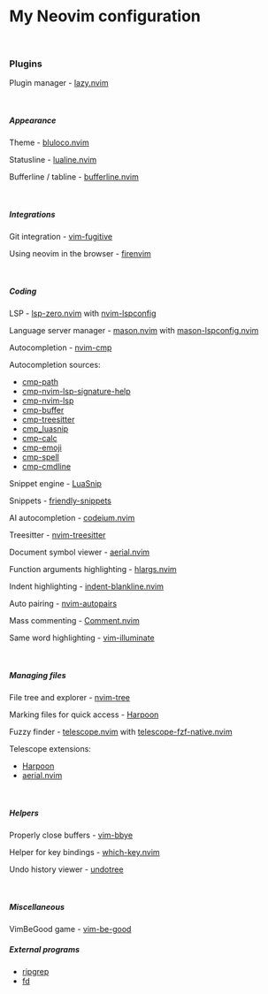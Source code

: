 # My Neovim configuration

<br>




### Plugins

Plugin manager - [lazy.nvim](https://github.com/folke/lazy.nvim)


<br>


##### Appearance

Theme - [bluloco.nvim](https://github.com/uloco/bluloco.nvim)

Statusline - [lualine.nvim](https://github.com/nvim-lualine/lualine.nvim)

Bufferline / tabline - [bufferline.nvim](https://github.com/akinsho/bufferline.nvim)


<br>


##### Integrations

Git integration - [vim-fugitive](https://github.com/tpope/vim-fugitive)

Using neovim in the browser - [firenvim](https://github.com/glacambre/firenvim)


<br>


##### Coding

LSP - [lsp-zero.nvim](https://github.com/VonHeikemen/lsp-zero.nvim) with [nvim-lspconfig](https://github.com/neovim/nvim-lspconfig)

Language server manager - [mason.nvim](https://github.com/williamboman/mason.nvim) with [mason-lspconfig.nvim](https://github.com/williamboman/mason-lspconfig.nvim)

Autocompletion - [nvim-cmp](https://github.com/hrsh7th/nvim-cmp)

Autocompletion sources:

- [cmp-path](https://github.com/hrsh7th/cmp-path)
- [cmp-nvim-lsp-signature-help](https://github.com/hrsh7th/cmp-nvim-lsp-signature-help)
- [cmp-nvim-lsp](https://github.com/hrsh7th/cmp-nvim-lsp)
- [cmp-buffer](https://github.com/hrsh7th/cmp-buffer)
- [cmp-treesitter](https://github.com/ray-x/cmp-treesitter)
- [cmp_luasnip](https://github.com/saadparwaiz1/cmp_luasnip)
- [cmp-calc](https://github.com/hrsh7th/cmp-calc)
- [cmp-emoji](https://github.com/hrsh7th/cmp-emoji)
- [cmp-spell](https://github.com/f3fora/cmp-spell)
- [cmp-cmdline](https://github.com/hrsh7th/cmp-cmdline)

Snippet engine - [LuaSnip](https://github.com/L3MON4D3/LuaSnip)

Snippets - [friendly-snippets](https://github.com/rafamadriz/friendly-snippets)

AI autocompletion - [codeium.nvim](https://github.com/jcdickinson/codeium.nvim)

Treesitter - [nvim-treesitter](https://github.com/nvim-treesitter/nvim-treesitter)

Document symbol viewer - [aerial.nvim](https://github.com/stevearc/aerial.nvim)

Function arguments highlighting - [hlargs.nvim](https://github.com/m-demare/hlargs.nvim)

Indent highlighting - [indent-blankline.nvim](https://github.com/lukas-reineke/indent-blankline.nvim)

Auto pairing - [nvim-autopairs](https://github.com/windwp/nvim-autopairs)

Mass commenting - [Comment.nvim](https://github.com/numToStr/Comment.nvim)

Same word highlighting - [vim-illuminate](https://github.com/RRethy/vim-illuminate)


<br>


##### Managing files

File tree and explorer - [nvim-tree](https://github.com/nvim-tree/nvim-tree.lua)

Marking files for quick access - [Harpoon](https://github.com/ThePrimeagen/harpoon)

Fuzzy finder - [telescope.nvim](https://github.com/nvim-telescope/telescope.nvim) with [telescope-fzf-native.nvim](https://github.com/nvim-telescope/telescope-fzf-native.nvim)

Telescope extensions:

- [Harpoon](https://github.com/ThePrimeagen/harpoon)
- [aerial.nvim](https://github.com/stevearc/aerial.nvim)


<br>


##### Helpers

Properly close buffers - [vim-bbye](https://github.com/moll/vim-bbye)

Helper for key bindings - [which-key.nvim](https://github.com/folke/which-key.nvim)

Undo history viewer - [undotree](https://github.com/mbbill/undotree)


<br>


##### Miscellaneous

VimBeGood game - [vim-be-good](https://github.com/ThePrimeagen/vim-be-good)


##### External programs

- [ripgrep](https://github.com/BurntSushi/ripgrep)
- [fd](https://github.com/sharkdp/fd)
